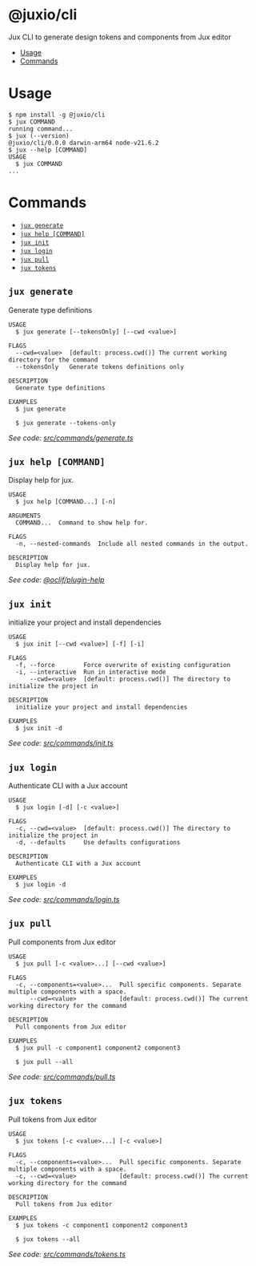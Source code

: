 # @juxio/cli

Jux CLI to generate design tokens and components from Jux editor

<!-- toc -->

- [Usage](#usage)
- [Commands](#commands)
<!-- tocstop -->

# Usage

<!-- usage -->

```sh-session
$ npm install -g @juxio/cli
$ jux COMMAND
running command...
$ jux (--version)
@juxio/cli/0.0.0 darwin-arm64 node-v21.6.2
$ jux --help [COMMAND]
USAGE
  $ jux COMMAND
...
```

<!-- usagestop -->

# Commands

<!-- commands -->

- [`jux generate`](#jux-generate)
- [`jux help [COMMAND]`](#jux-help-command)
- [`jux init`](#jux-init)
- [`jux login`](#jux-login)
- [`jux pull`](#jux-pull)
- [`jux tokens`](#jux-tokens)

## `jux generate`

Generate type definitions

```
USAGE
  $ jux generate [--tokensOnly] [--cwd <value>]

FLAGS
  --cwd=<value>  [default: process.cwd()] The current working directory for the command
  --tokensOnly   Generate tokens definitions only

DESCRIPTION
  Generate type definitions

EXAMPLES
  $ jux generate

  $ jux generate --tokens-only
```

_See code: [src/commands/generate.ts](https://github.com/packages/cli/blob/v0.0.0/src/commands/generate.ts)_

## `jux help [COMMAND]`

Display help for jux.

```
USAGE
  $ jux help [COMMAND...] [-n]

ARGUMENTS
  COMMAND...  Command to show help for.

FLAGS
  -n, --nested-commands  Include all nested commands in the output.

DESCRIPTION
  Display help for jux.
```

_See code: [@oclif/plugin-help](https://github.com/oclif/plugin-help/blob/v6.2.6/src/commands/help.ts)_

## `jux init`

initialize your project and install dependencies

```
USAGE
  $ jux init [--cwd <value>] [-f] [-i]

FLAGS
  -f, --force        Force overwrite of existing configuration
  -i, --interactive  Run in interactive mode
      --cwd=<value>  [default: process.cwd()] The directory to initialize the project in

DESCRIPTION
  initialize your project and install dependencies

EXAMPLES
  $ jux init -d
```

_See code: [src/commands/init.ts](https://github.com/packages/cli/blob/v0.0.0/src/commands/init.ts)_

## `jux login`

Authenticate CLI with a Jux account

```
USAGE
  $ jux login [-d] [-c <value>]

FLAGS
  -c, --cwd=<value>  [default: process.cwd()] The directory to initialize the project in
  -d, --defaults     Use defaults configurations

DESCRIPTION
  Authenticate CLI with a Jux account

EXAMPLES
  $ jux login -d
```

_See code: [src/commands/login.ts](https://github.com/packages/cli/blob/v0.0.0/src/commands/login.ts)_

## `jux pull`

Pull components from Jux editor

```
USAGE
  $ jux pull [-c <value>...] [--cwd <value>]

FLAGS
  -c, --components=<value>...  Pull specific components. Separate multiple components with a space.
      --cwd=<value>            [default: process.cwd()] The current working directory for the command

DESCRIPTION
  Pull components from Jux editor

EXAMPLES
  $ jux pull -c component1 component2 component3

  $ jux pull --all
```

_See code: [src/commands/pull.ts](https://github.com/packages/cli/blob/v0.0.0/src/commands/pull.ts)_

## `jux tokens`

Pull tokens from Jux editor

```
USAGE
  $ jux tokens [-c <value>...] [-c <value>]

FLAGS
  -c, --components=<value>...  Pull specific components. Separate multiple components with a space.
  -c, --cwd=<value>            [default: process.cwd()] The current working directory for the command

DESCRIPTION
  Pull tokens from Jux editor

EXAMPLES
  $ jux tokens -c component1 component2 component3

  $ jux tokens --all
```

_See code: [src/commands/tokens.ts](https://github.com/packages/cli/blob/v0.0.0/src/commands/tokens.ts)_

<!-- commandsstop -->

